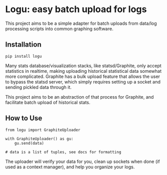 # Logu: easy batch upload for logs

This project aims to be a simple adapter for batch uploads from data/log processing scripts into common graphing software.

## Installation

~~~~~
pip install logu
~~~~~


Many stats database/visualization stacks, like statsd/Graphite, only accept statistics in realtime, making uploading historical statistical data somewhat more complicated. Graphite has a bulk upload feature that allows the user to bypass the statsd server, which simply requires setting up a socket and sending pickled data through it.

This project aims to be an abstraction of that process for Graphite, and facilitate batch upload of historical stats.

## How to Use

~~~~~
from logu import GraphiteUploader

with GraphiteUploader() as gu:
    gu.send(data)

# data is a list of tuples, see docs for formatting
~~~~~

The uploader will verify your data for you, clean up sockets when done (if used as a context manager), and help you organize your logs.


